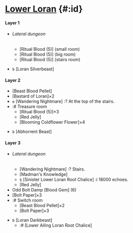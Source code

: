 # [Lower Loran](@) {#:id}

#### Layer 1
- ###### Lateral dungeon
  - [Ritual Blood (5)] (small room)
  - [Ritual Blood (5)] (big room)
  - [Ritual Blood (5)] (stairs room)
+ `b` [Loran Silverbeast]

#### Layer 2
- [Beast Blood Pellet]
- [Bastard of Loran]×2
- `e` [Wandering Nightmare]
  :? At the top of the stairs.
- :# Treasure room
  - [Ritual Blood (5)]×3
  - [Red Jelly]
  - [Blooming Coldflower Flower]×4
+ `b` [Abhorrent Beast]

#### Layer 3
- ###### Lateral dungeon
  - [Wandering Nightmare]
    :? Stairs.
  - [Madman's Knowledge]
  - `$` [Sinister Lower Loran Root Chalice]
    :i 18000 echoes.
  - [Red Jelly]
- Odd Bolt Damp [Blood Gem] (6)
- [Bolt Paper]×3
- :# Switch room
  - [Beast Blood Pellet]×2
  - [Bolt Paper]×3
+ `b` [Loran Darkbeast]
  - :# [Lower Ailing Loran Root Chalice]